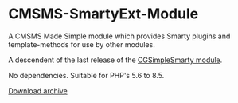 # CMSMS-SmartyExt-Module

A CMSMS Made Simple module which provides Smarty plugins and template-methods for use by other modules.

A descendent of the last release of the [CGSimpleSmarty module](https://dev.cmsmadesimple.org/projects/cgsimplesmarty).

No dependencies. Suitable for PHP's 5.6 to 8.5.

[Download archive](https://www.dropbox.com/scl/fi/u2w8podl3t8v18x2c1xnv/SmartyExt.tar.bz2?rlkey=occvpfiwl8qv8c8nccx5bpcxe&st=v5u9k1sz&dl=0)
